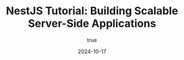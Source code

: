 ---
title: 'NestJS Tutorial: Building Scalable Server-Side Applications'
synopsis: 'This tutorial will guide you through the fundamentals of building scalable, efficient server-side applications using NestJS, a progressive Node.js framework.'
date: 2024-10-17
author:
  name: 'Nyx'  # Updated with your name
  socials: 
    website: 'https://nyx-website.com'  # Update with your website or leave empty if not applicable
    linkedin: 'https://www.linkedin.com/in/nyx/'  # Update with your LinkedIn profile or leave empty
    github: 'https://www.github.com/nyx/'  # Update with your GitHub profile or leave empty
thumbnailUrl: '/assets/nestjs-tutorial.jpg'  # Add a path to the thumbnail for this tutorial
head:
  - - meta
    - name: description
      content: 'This tutorial introduces NestJS and demonstrates how to create modular, scalable server-side applications using this powerful framework.'  # Updated description
  - - meta
    - name: keywords
      content: 'nestjs, server-side development, Node.js, TypeScript, backend development'  # Updated keywords


---
